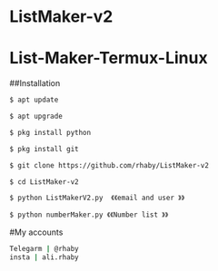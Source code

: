 # ListMaker-v2

# List-Maker-Termux-Linux

##Installation 
```bash
$ apt update

$ apt upgrade

$ pkg install python

$ pkg install git

$ git clone https://github.com/rhaby/ListMaker-v2

$ cd ListMaker-v2

$ python ListMakerV2.py  《《email and user 》》
 
$ python numberMaker.py 《《Number list 》》
```
#My accounts
```bash
Telegarm | @rhaby
insta | ali.rhaby
```
